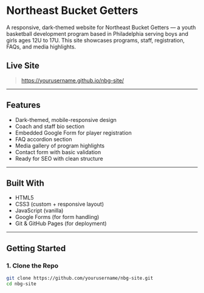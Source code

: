 # Northeast Bucket Getters 

A responsive, dark-themed website for Northeast Bucket Getters — a youth basketball development program based in Philadelphia serving boys and girls ages 12U to 17U. This site showcases programs, staff, registration, FAQs, and media highlights.

## Live Site

> https://yourusername.github.io/nbg-site/  


---

##  Features

- Dark-themed, mobile-responsive design
- Coach and staff bio section
- Embedded Google Form for player registration
- FAQ accordion section
- Media gallery of program highlights
- Contact form with basic validation
- Ready for SEO with clean structure

---

## Built With

- HTML5
- CSS3 (custom + responsive layout)
- JavaScript (vanilla)
- Google Forms (for form handling)
- Git & GitHub Pages (for deployment)

---

## Getting Started

### 1. Clone the Repo

```bash
git clone https://github.com/yourusername/nbg-site.git
cd nbg-site
